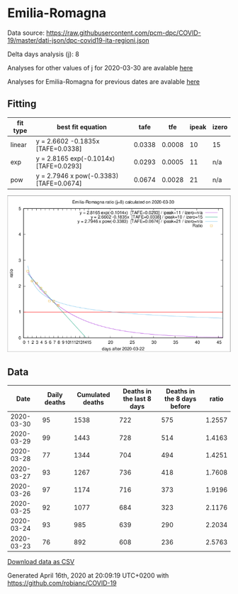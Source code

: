 # Emilia-Romagna

Data source: https://raw.githubusercontent.com/pcm-dpc/COVID-19/master/dati-json/dpc-covid19-ita-regioni.json

Delta days analysis (j): 8

Analyses for other values of j for 2020-03-30 are avalable [here](../2020-03-30/README.md)

Analyses for Emilia-Romagna for previous dates are avalable [here](../README.md)

## Fitting 
|fit type|best fit equation|tafe|tfe|ipeak|izero|
|-------|-----|--------|------|---|---|
|linear|y = 2.6602 -0.1835x  [TAFE=0.0338]|0.0338|0.0008|10|15|
|exp|y = 2.8165 exp(-0.1014x)  [TAFE=0.0293]|0.0293|0.0005|11|n/a|
|pow|y = 2.7946 x pow(-0.3383)  [TAFE=0.0674]|0.0674|0.0028|21|n/a|

![Plot](COVID-19_emilia-romagna_j8_2020-03-30.png)

## Data
|Date|Daily deaths|Cumulated deaths|Deaths in the last 8 days|Deaths in the 8 days before|ratio|
|----|----------|-----------|-------|--------------------|-----|
|2020-03-30|95|1538|722|575|1.2557|
|2020-03-29|99|1443|728|514|1.4163|
|2020-03-28|77|1344|704|494|1.4251|
|2020-03-27|93|1267|736|418|1.7608|
|2020-03-26|97|1174|716|373|1.9196|
|2020-03-25|92|1077|684|323|2.1176|
|2020-03-24|93|985|639|290|2.2034|
|2020-03-23|76|892|608|236|2.5763|

[Download data as CSV](COVID-19_emilia-romagna_j8_2020-03-30.csv)

Generated April 16th, 2020 at 20:09:19 UTC+0200 with https://github.com/robianc/COVID-19
